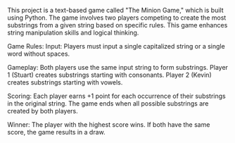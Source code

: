 This project is a text-based game called "The Minion Game," which is built using Python. The game involves two players competing to create the most substrings from a given string based on specific rules. This game enhances string manipulation skills and logical thinking.

Game Rules:
Input: Players must input a single capitalized string or a single word without spaces.

Gameplay:
Both players use the same input string to form substrings.
Player 1 (Stuart) creates substrings starting with consonants.
Player 2 (Kevin) creates substrings starting with vowels.

Scoring:
Each player earns +1 point for each occurrence of their substrings in the original string.
The game ends when all possible substrings are created by both players.

Winner: The player with the highest score wins. If both have the same score, the game results in a draw.
